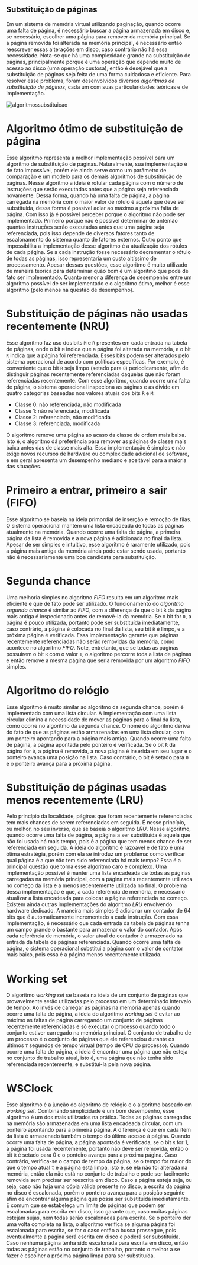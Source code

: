 ## Substituição de páginas
Em um sistema de memória virtual utilizando paginação, quando ocorre uma falta de página, é necessário buscar a página armazenada em disco e, se necessário, escolher uma página para remover da memória principal. Se a página removida foi alterada na memória principal, é necessário então reescrever essas alterações em disco, caso contrário não há essa necessidade. Nota-se que há uma complexidade grande na substituição de páginas, principalmente porque é uma operação que depende muito de acesso ao disco (uma operação custosa), então é desejável que a substituição de páginas seja feita de uma forma cuidadosa e eficiente.
Para resolver esse problema, foram desenvolvidos diversos *algoritmos de substituição de páginas*, cada um com suas particularidades teóricas e de implementação.

![algoritmossubstituicao](algoritmossubstituicao.png)

# Algoritmo ótimo de substituição de página
Esse algoritmo representa a melhor implementação possível para um algoritmo de substituição de páginas. Naturalmente, sua implementação é de fato impossível, porém ele ainda serve como um parâmetro de comparação e um modelo para os demais algoritmos de substituição de páginas.
Nesse algoritmo a ideia é rotular cada página com o número de instruções que serão executadas antes que a página seja referenciada novamente. Dessa forma, quando há uma falta de página, a página carregada na memória com o maior valor de rótulo é aquela que deve ser substituída, dessa forma é possível adiar ao máximo a próxima falta de página.
Com isso já é possível perceber porque o algoritmo não pode ser implementado. Primeiro porque não é possível determinar de antemão quantas instruções serão executadas antes que uma página seja referenciada, pois isso depende de diversos fatores tanto de escalonamento do sistema quanto de fatores externos. Outro ponto que impossibilita a implementação desse algoritmo é a atualização dos rótulos de cada página. Se a cada instrução fosse necessário decrementar o rótulo de todas as páginas, isso representaria um custo altíssimo de processamento.
Apesar dessas questões, esse algoritmo é muito utilizado de maneira teórica para determinar quão bom é um algoritmo que pode de fato ser implementado. Quanto menor a diferença de desempenho entre um algoritmo possível de ser implementado e o algoritmo ótimo, melhor é esse algoritmo (pelo menos na questão de desempenho).

# Substituição de páginas não usadas recentemente (NRU)
Esse algoritmo faz uso dos bits `M` e `R` presentes em cada entrada na tabela de páginas, onde o bit `M` indica que a página foi alterada na memória, e o bit `R` indica que a página foi referenciada. Esses bits podem ser alterados pelo sistema operacional de acordo com políticas específicas. Por exemplo, é conveniente que o bit `R` seja limpo (setado para `0`) periodicamente, afim de distinguir páginas recentemente referenciadas daquelas que não foram referenciadas recentemente.
Com esse algoritmo, quando ocorre uma falta de página, o sistema operacional inspeciona as páginas e as divide em quatro categorias baseadas nos valores atuais dos bits `R` e `M`:

- Classe 0: não referenciada, não modificada
- Classe 1: não referenciada, modificada
- Classe 2: referenciada, não modificada
- Classe 3: referenciada, modificada

O algoritmo remove uma página ao acaso da classe de ordem mais baixa. Isto é, o algoritmo dá preferência para remover as páginas de classe mais baixa antes das de classe mais alta. Essa implementação é simples e não exige novos recursos de hardware ou complexidade adicional de software, e em geral apresenta um desempenho mediano e aceitável para a maioria das situações.

# Primeiro a entrar, primeiro a sair (FIFO)
Esse algoritmo se baseia na ideia primordial de inserção e remoção de filas. O sistema operacional mantém uma lista encadeada de todas as páginas atualmente na memória. Quando ocorre uma falta de página, a primeira página da lista é removida e a nova página é adicionada no final da lista. Apesar de ser simples e intuitivo, esse algoritmo é raramente utilizado, pois a página mais antiga da memória ainda pode estar sendo usada, portanto não é necessariamente uma boa candidata para substituição.

# Segunda chance
Uma melhoria simples no algoritmo *FIFO* resulta em um algoritmo mais eficiente e que de fato pode ser utilizado. O funcionamento do *algoritmo segunda chance* é similar ao *FIFO*, com a diferença de que o bit `R` da página mais antiga é inspecionado antes de removê-la da memória. Se o bit for `0`, a página é pouco utilizada, portanto pode ser substituída imediatamente, caso contrário, a página é colocada no final da lista, seu bit `R` é limpo, e a próxima página é verificada.
Essa implementação garante que páginas recentemente referenciadas não serão removidas da memória, como acontece no algoritmo *FIFO*. Note, entretanto, que se todas as páginas possuírem o bit `R` com o valor `1`, o algoritmo percorre toda a lista de páginas e então remove a mesma página que seria removida por um algoritmo *FIFO* simples.

# Algoritmo do relógio
Esse algoritmo é muito similar ao algoritmo da segunda chance, porém é implementado com uma lista circular. A implementação com uma lista circular elimina a necessidade de mover as páginas para o final da lista, como ocorre no algoritmo da segunda chance. O nome do algoritmo deriva do fato de que as páginas estão armazenadas em uma lista circular, com um ponteiro apontando para a página mais antiga.
Quando ocorre uma falta de página, a página apontada pelo ponteiro é verificada. Se o bit `R` da página for `0`, a página é removida, a nova página é inserida em seu lugar e o ponteiro avança uma posição na lista. Caso contrário, o bit é setado para `0` e o ponteiro avança para a próxima página.

# Substituição de páginas usadas menos recentemente (LRU)
Pelo princípio da localidade, páginas que foram recentemente referenciadas tem mais chances de serem referenciadas em seguida. É nesse princípio, ou melhor, no seu inverso, que se baseia o algoritmo *LRU*. Nesse algoritmo, quando ocorre uma falta de página, a página a ser substituída é aquela que não foi usada há mais tempo, pois é a página que tem menos chance de ser referenciada em seguida.
A ideia do algoritmo é razoável e de fato é uma ótima estratégia, porém com ela se introduz um problema: como verificar qual página é a que não tem sido referenciada há mais tempo? Essa é a principal questão que torna esse algoritmo caro e complexo. Uma implementação possível é manter uma lista encadeada de todas as páginas carregadas na memória principal, com a página mais recentemente utilizada no começo da lista e a menos recentemente utilizada no final. O problema dessa implementação é que, a cada referência de memória, é necessário atualizar a lista encadeada para colocar a página referenciada no começo.
Existem ainda outras implementações do algoritmo *LRU* envolvendo hardware dedicado. A maneira mais simples é adicionar um contador de 64 bits que é automaticamente incrementado a cada instrução. Com essa implementação, é necessário que cada entrada da tabela de páginas tenha um campo grande o bastante para armazenar o valor do contador. Após cada referência de memória, o valor atual do contador é armazenado na entrada da tabela de páginas referenciada. Quando ocorre uma falta de página, o sistema operacional substitui a página com o valor de contator mais baixo, pois essa é a página menos recentemente utilizada.

# Working set
O algoritmo *working set* se baseia na ideia de um conjunto de páginas que provavelmente serão utilizadas pelo processo em um determinado intervalo de tempo. Ao invés de carregar as páginas na memória apenas quando ocorre uma falta de página, a ideia do algoritmo *working set* é evitar ao máximo as faltas de página carregando um conjunto de páginas recentemente referenciadas e só executar o processo quando todo o conjunto estiver carregado na memória principal. O conjunto de trabalho de um processo é o conjunto de páginas que ele referenciou durante os últimos $\tau$ segundos de tempo virtual (tempo de CPU do processo).
Quando ocorre uma falta de página, a ideia é encontrar uma página que não esteja no conjunto de trabalho atual, isto é, uma página que não tenha sido referenciada recentemente, e substituí-la pela nova página.

# WSClock
Esse algoritmo é a junção do algoritmo de relógio e o algoritmo baseado em *working set*. Combinando simplicidade e um bom desempenho, esse algoritmo é um dos mais utilizados na prática. Todas as páginas carregadas na memória são armazenadas em uma lista encadeada circular, com um ponteiro apontando para a primeira página. A diferença é que em cada item da lista é armazenado também o tempo do último acesso à página.
Quando ocorre uma falta de página, a página apontada é verificada, se o bit `R` for 1, a página foi usada recentemente, portanto não deve ser removida, então o bit `R` é setado para 0 e o ponteiro avança para a próxima página. Caso contrário, verifica-se o campo de tempo da página, se o tempo for maior do que o tempo atual $\tau$ e a página está limpa, isto é, se ela não foi alterada na memória, então ela não está no conjunto de trabalho e pode ser facilmente removida sem precisar ser reescrita em disco. Caso a página esteja suja, ou seja, caso não haja uma cópia válida presente no disco, a escrita da página no disco é escalonada, porém o ponteiro avança para a posição seguinte afim de encontrar alguma página que possa ser substituída imediatamente.
É comum que se estabeleça um limite de páginas que podem ser escalonadas para escrita em disco, isso garante que, caso muitas páginas estejam sujas, nem todas serão escalonadas para escrita. Se o ponteiro der uma volta completa na lista, o algoritmo verifica se alguma página foi escalonada para escrita, se for o caso então a busca prossegue, pois eventualmente a página será escrita em disco e poderá ser substituída. Caso nenhuma página tenha sido escalonada para escrita em disco, então todas as páginas estão no conjunto de trabalho, portanto o melhor a se fazer é escolher a próxima página limpa para ser substituída.